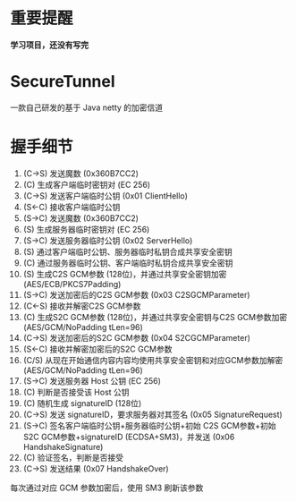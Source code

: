 # 重要提醒
**学习项目，还没有写完**

# SecureTunnel
一款自己研发的基于 Java netty 的加密信道

# 握手细节
1.  (C->S) 发送魔数 (0x360B7CC2)
2.  (C)    生成客户端临时密钥对 (EC 256)
3.  (C->S) 发送客户端临时公钥 (0x01 ClientHello)
4.  (S<-C) 接收客户端临时公钥
5.  (S->C) 发送魔数 (0x360B7CC2)
6.  (S)    生成服务器临时密钥对 (EC 256)
7.  (S->C) 发送服务器临时公钥 (0x02 ServerHello)
8.  (S)    通过客户端临时公钥、服务器临时私钥合成共享安全密钥
9.  (C)    通过服务器临时公钥、客户端临时私钥合成共享安全密钥
10. (S)    生成C2S GCM参数 (128位)，并通过共享安全密钥加密 (AES/ECB/PKCS7Padding)
11. (S->C) 发送加密后的C2S GCM参数 (0x03 C2SGCMParameter)
12. (C<-S) 接收并解密C2S GCM参数
13. (C)    生成S2C GCM参数 (128位)，并通过共享安全密钥与C2S GCM参数加密 (AES/GCM/NoPadding tLen=96)
14. (C->S) 发送加密后的S2C GCM参数 (0x04 S2CGCMParameter)
15. (S<-C) 接收并解密加密后的S2C GCM参数
16. (C/S)  从现在开始通信内容内容均使用共享安全密钥和对应GCM参数加解密 (AES/GCM/NoPadding tLen=96)
17. (S->C) 发送服务器 Host 公钥 (EC 256)
18. (C)    判断是否接受该 Host 公钥
19. (C)    随机生成 signatureID (128位)
20. (C->S) 发送 signatureID，要求服务器对其签名 (0x05 SignatureRequest)
21. (S->C) 签名客户端临时公钥+服务器临时公钥+初始 C2S GCM参数+初始 S2C GCM参数+signatureID (ECDSA+SM3)，并发送 (0x06 HandshakeSignature)
22. (C)    验证签名，判断是否接受
23. (C->S) 发送结果 (0x07 HandshakeOver)

每次通过对应 GCM 参数加密后，使用 SM3 刷新该参数